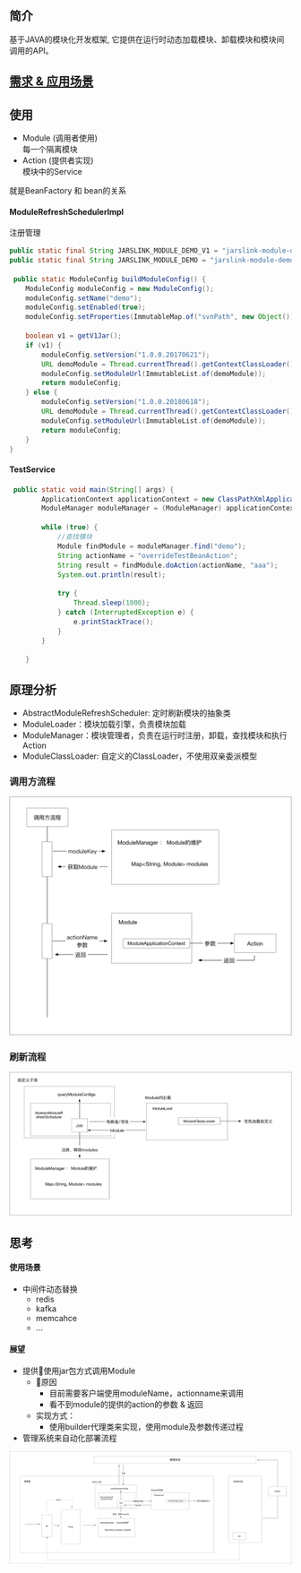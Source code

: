 ## 简介
基于JAVA的模块化开发框架, 它提供在运行时动态加载模块、卸载模块和模块间调用的API。

## [需求 & 应用场景](https://github.com/alibaba/jarslink/wiki/index-cn)

## 使用

- Module (调用者使用)  
    每一个隔离模块
- Action (提供者实现)  
    模块中的Service

就是BeanFactory 和 bean的关系

#### ModuleRefreshSchedulerImpl
注册管理
``` java
public static final String JARSLINK_MODULE_DEMO_V1 = "jarslink-module-demo.jar";
public static final String JARSLINK_MODULE_DEMO = "jarslink-module-demo-1.0.0.jar";

 public static ModuleConfig buildModuleConfig() {
    ModuleConfig moduleConfig = new ModuleConfig();
    moduleConfig.setName("demo");
    moduleConfig.setEnabled(true);
    moduleConfig.setProperties(ImmutableMap.of("svnPath", new Object()));

    boolean v1 = getV1Jar();
    if (v1) {
        moduleConfig.setVersion("1.0.0.20170621");
        URL demoModule = Thread.currentThread().getContextClassLoader().getResource(JARSLINK_MODULE_DEMO_V1);
        moduleConfig.setModuleUrl(ImmutableList.of(demoModule));
        return moduleConfig;
    } else {
        moduleConfig.setVersion("1.0.0.20180618");
        URL demoModule = Thread.currentThread().getContextClassLoader().getResource(JARSLINK_MODULE_DEMO);
        moduleConfig.setModuleUrl(ImmutableList.of(demoModule));
        return moduleConfig;
    }
}
```

#### TestService
``` java
 public static void main(String[] args) {
        ApplicationContext applicationContext = new ClassPathXmlApplicationContext("config.xml");
        ModuleManager moduleManager = (ModuleManager) applicationContext.getBean("moduleManager");

        while (true) {
            //查找模块
            Module findModule = moduleManager.find("demo");
            String actionName = "overrideTestBeanAction";
            String result = findModule.doAction(actionName, "aaa");
            System.out.println(result);

            try {
                Thread.sleep(1000);
            } catch (InterruptedException e) {
                e.printStackTrace();
            }
        }

    }
```



## 原理分析
- AbstractModuleRefreshScheduler: 定时刷新模块的抽象类 
- ModuleLoader：模块加载引擎，负责模块加载
- ModuleManager：模块管理者，负责在运行时注册，卸载，查找模块和执行Action
- ModuleClassLoader: 自定义的ClassLoader，不使用双亲委派模型


### 调用方流程
![](jarlinks-调用.png)

### 刷新流程
![](jarlinks-刷新流程.png)


## 思考

#### 使用场景
- 中间件动态替换
    - redis
    - kafka
    - memcahce
    - ...

#### 展望

- 提供使用jar包方式调用Module  
    - 原因
        - 目前需要客户端使用moduleName，actionname来调用
        - 看不到module的提供的action的参数 & 返回  
    - 实现方式：
        - 使用builder代理类来实现，使用module及参数传递过程
- 管理系统来自动化部署流程


![](jarslink-展望总的架构.png)